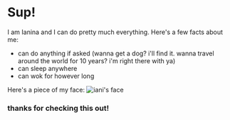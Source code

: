 # Sup!

I am Ianina and I can do pretty much everything. Here's a few facts about me:

- can do anything if asked (wanna get a dog? i'll find it. wanna travel around the world for 10 years? i'm right there with ya)  
- can sleep anywhere
- can wok for however long

Here's a piece of my face: 
![iani's face](/me/1.jpeg)

### thanks for checking this out!